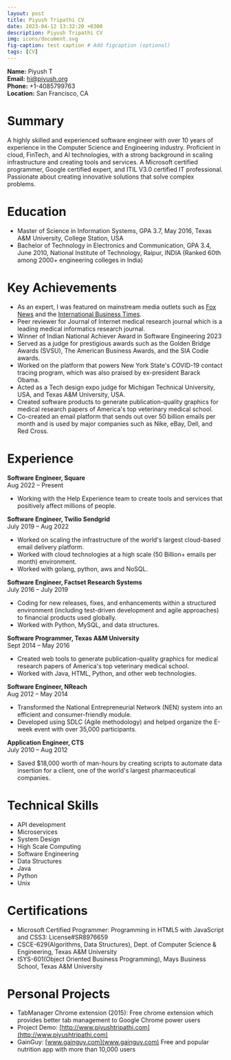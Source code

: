```yaml
---
layout: post
title: Piyush Tripathi CV
date: 2023-04-12 13:32:20 +0300
description: Piyush Tripathi CV
img: icons/document.svg
fig-caption: test caption # Add figcaption (optional)
tags: [CV]
---
```




**Name:** Piyush T       
**Email:** hi@piyush.org      
**Phone:** +1-4085799763     
**Location:** San Francisco, CA


# Summary
A highly skilled and experienced software engineer with over 10 years of experience in the Computer Science and Engineering industry. Proficient in cloud, FinTech, and AI technologies, with a strong background in scaling infrastructure and creating tools and services. A Microsoft certified programmer, Google certified expert, and ITIL V3.0 certified IT professional. Passionate about creating innovative solutions that solve complex problems.

# Education
- Master of Science in Information Systems, GPA 3.7, May 2016, Texas A&M University, College Station, USA
- Bachelor of Technology in Electronics and Communication, GPA 3.4, June 2010, National Institute of Technology, Raipur, INDIA (Ranked 60th among 2000+ engineering colleges in India)

# Key Achievements
- As an expert, I was featured on mainstream media outlets such as [Fox News](https://www.foxnews.com/health/chatgpt-meal-planning-food-allergies-study-measured-robo-diet-safety-experts-warnings)  and the [International Business Times](https://www.ibtimes.com/globalization-turning-tailwind-headwind-sp-500-earnings-3693172).
- Peer reviewer for Journal of Internet medical research journal which is a leading medical informatics research journal.
- Winner of Indian National Achiever Award in Software Engineering 2023
- Served as a judge for prestigious awards such as the Golden Bridge Awards (SVSU), The American Business Awards, and the SIA Codie awards.
- Worked on the platform that powers New York State's COVID-19 contact tracing program, which was also praised by ex-president Barack Obama.
- Acted as a Tech design expo judge for Michigan Technical University, USA, and Texas A&M University, USA.
- Created software products to generate publication-quality graphics for medical research papers of America's top veterinary medical school.
- Co-created an email platform that sends out over 50 billion emails per month and is used by major companies such as Nike, eBay, Dell, and Red Cross.

# Experience

**Software Engineer, Square**  
Aug 2022 – Present

- Working with the Help Experience team to create tools and services that positively affect millions of people.

**Software Engineer, Twilio Sendgrid**  
July 2019 – Aug 2022

- Worked on scaling the infrastructure of the world's largest cloud-based email delivery platform.
- Worked with cloud technologies at a high scale (50 Billion+ emails per month) environment.
- Worked with golang, python, aws and NoSQL.

**Software Engineer, Factset Research Systems**  
July 2016 – July 2019

- Coding for new releases, fixes, and enhancements within a structured environment (including test-driven development and agile approaches) to financial products used globally.
- Worked with Python, MySQL, and data structures.

**Software Programmer, Texas A&M University**  
Sept 2014 – May 2016

- Created web tools to generate publication-quality graphics for medical research papers of America's top veterinary medical school.
- Worked with Java, HTML, Python, and other web technologies.

**Software Engineer, NReach**  
Aug 2012 – May 2014

- Transformed the National Entrepreneurial Network (NEN) system into an efficient and consumer-friendly module.
- Developed using SDLC (Agile methodology) and helped organize the E-week event with over 35,000 participants.

**Application Engineer, CTS**  
July 2010 – Aug 2012

- Saved $18,000 worth of man-hours by creating scripts to automate data insertion for a client, one of the world's largest pharmaceutical companies.

# Technical Skills

- API development
- Microservices
- System Design
- High Scale Computing
- Software Engineering
- Data Structures
- Java
- Python
- Unix

# Certifications

- Microsoft Certified Programmer: Programming in HTML5 with JavaScript and CSS3: License#SR8976659
- CSCE-629(Algorithms, Data Structures), Dept. of Computer Science & Engineering, Texas A&M University
- ISYS-601(Object Oriented Business Programming), Mays Business School, Texas A&M University

# Personal Projects

- TabManager Chrome extension (2015): Free chrome extension which provides better tab management to Google Chrome power users
- Project Demo: [http://www.piyushtripathi.com](http://www.piyushtripathi.com)
- GainGuy: [www.gainguy.com](www.gainguy.com) Free and popular nutrition app with more than 10,000 users

